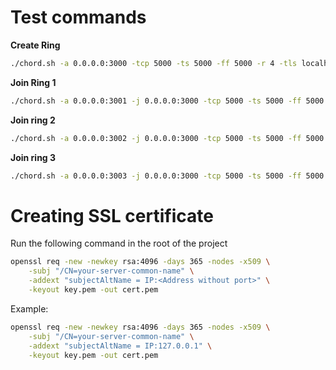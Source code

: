 # Test commands

**Create Ring**
```bash
./chord.sh -a 0.0.0.0:3000 -tcp 5000 -ts 5000 -ff 5000 -r 4 -tls localhost:3100
```

**Join Ring 1**
```bash
./chord.sh -a 0.0.0.0:3001 -j 0.0.0.0:3000 -tcp 5000 -ts 5000 -ff 5000 -r 4 -tls localhost:3101
```

**Join ring 2**
```bash
./chord.sh -a 0.0.0.0:3002 -j 0.0.0.0:3000 -tcp 5000 -ts 5000 -ff 5000 -r 4 -tls localhost:3102
```

**Join ring 3**
```bash
./chord.sh -a 0.0.0.0:3003 -j 0.0.0.0:3000 -tcp 5000 -ts 5000 -ff 5000 -r 4 -tls localhost:3103
```

# Creating SSL certificate

Run the following command in the root of the project 
```bash
openssl req -new -newkey rsa:4096 -days 365 -nodes -x509 \
    -subj "/CN=your-server-common-name" \
    -addext "subjectAltName = IP:<Address without port>" \
    -keyout key.pem -out cert.pem

```
Example:
```bash
openssl req -new -newkey rsa:4096 -days 365 -nodes -x509 \
    -subj "/CN=your-server-common-name" \
    -addext "subjectAltName = IP:127.0.0.1" \
    -keyout key.pem -out cert.pem

```
